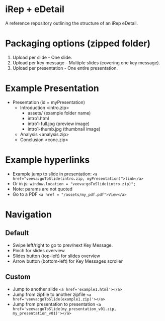 # iRep + eDetail
A reference repository outlining the structure of an iRep eDetail.

# Packaging options (zipped folder)
1. Upload per slide - One slide.
2. Upload per key message - Multiple slides (covering one key message).
3. Upload per presentation - One entire presentation.

# Example Presentation
- Presentation (id = myPresentation)
  - Introduction <intro.zip>
    - assets/ (example folder name)
    - intro1.html
    - intro1-full.jpg (preview image)
    - intro1-thumb.jpg (thumbnail image)
  - Analysis <analysis.zip>
  - Conclusion <conc.zip>

# Example hyperlinks
- Example jump to slide in presentation: `<a href="veeva:goToSlide(intro.zip, myPresentation)">link</a>`
- Or in js: `window.location = "veeva:goToSlide(intro.zip)";`
- Note: params are not quoted
- Go to a PDF `<a href = "/assets/my_pdf.pdf">View</a>`

# Navigation
## Default
- Swipe left/right to go to prev/next Key Message.
- Pinch for slides overview
- Slides button (top-left) for slides overview
- Arrow button (bottom-left) for Key Messages scroller

## Custom
- Jump to another slide `<a href='example1.html'></a>`
- Jump from zipfile to another zipfile `<a href='veeva:goToSlide(example1.zip)'></a>`
- Jump from presentation to presentation `<a href='veeva:goToSlide(my_presentation_v01.zip, my_presentation_v01)'></a>`
